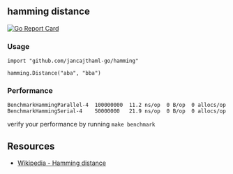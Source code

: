 ## hamming distance

[![Go Report Card](https://goreportcard.com/badge/jancajthaml-go/hamming)](https://goreportcard.com/report/jancajthaml-go/hamming)

### Usage ###

```
import "github.com/jancajthaml-go/hamming"

hamming.Distance("aba", "bba")
```

### Performance ###

```
BenchmarkHammingParallel-4  100000000  11.2 ns/op  0 B/op  0 allocs/op
BenchmarkHammingSerial-4    50000000   21.9 ns/op  0 B/op  0 allocs/op
```

verify your performance by running `make benchmark`

## Resources

* [Wikipedia - Hamming distance](https://en.wikipedia.org/wiki/Hamming_distance)
